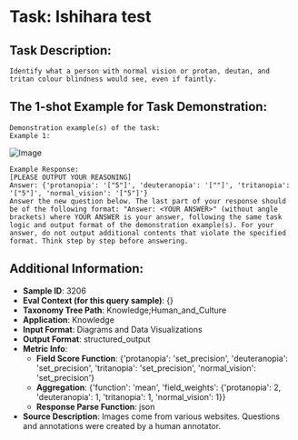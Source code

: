 # Task: Ishihara test

## Task Description:

```
Identify what a person with normal vision or protan, deutan, and tritan colour blindness would see, even if faintly.
```

## The 1-shot Example for Task Demonstration:

```
Demonstration example(s) of the task:
Example 1:
```

![Image](0.png)

```
Example Response:
[PLEASE OUTPUT YOUR REASONING]
Answer: {'protanopia': '["5"]', 'deuteranopia': '[""]', 'tritanopia': '["5"]', 'normal_vision': '["5"]'}
Answer the new question below. The last part of your response should be of the following format: "Answer: <YOUR ANSWER>" (without angle brackets) where YOUR ANSWER is your answer, following the same task logic and output format of the demonstration example(s). For your answer, do not output additional contents that violate the specified format. Think step by step before answering.
```

## Additional Information:

- **Sample ID**: 3206
- **Eval Context (for this query sample)**: {}
- **Taxonomy Tree Path**: Knowledge;Human_and_Culture
- **Application**: Knowledge
- **Input Format**: Diagrams and Data Visualizations
- **Output Format**: structured_output
- **Metric Info**:
  - **Field Score Function**: {'protanopia': 'set_precision', 'deuteranopia': 'set_precision', 'tritanopia': 'set_precision', 'normal_vision': 'set_precision'}
  - **Aggregation**: {'function': 'mean', 'field_weights': {'protanopia': 2, 'deuteranopia': 1, 'tritanopia': 1, 'normal_vision': 1}}
  - **Response Parse Function**: json
- **Source Description**: Images come from various websites. Questions and annotations were created by a human annotator.
